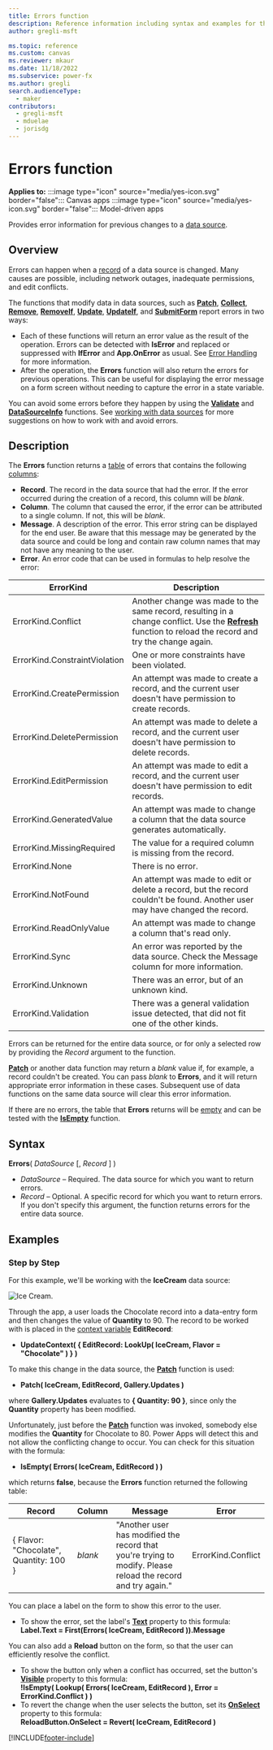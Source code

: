 ```yaml
---
title: Errors function
description: Reference information including syntax and examples for the Errors function.
author: gregli-msft

ms.topic: reference
ms.custom: canvas
ms.reviewer: mkaur
ms.date: 11/18/2022
ms.subservice: power-fx
ms.author: gregli
search.audienceType:
  - maker
contributors:
  - gregli-msft
  - mduelae
  - jorisdg
---
```


# Errors function

**Applies to:** :::image type="icon" source="media/yes-icon.svg" border="false"::: Canvas apps :::image type="icon" source="media/yes-icon.svg" border="false"::: Model-driven apps   

Provides error information for previous changes to a [data source](/power-apps/maker/canvas-apps/working-with-data-sources).

## Overview

Errors can happen when a [record](/power-apps/maker/canvas-apps/working-with-tables#records) of a data source is changed. Many causes are possible, including network outages, inadequate permissions, and edit conflicts.

The functions that modify data in data sources, such as **[Patch](function-patch.md)**, **[Collect](function-clear-collect-clearcollect.md)**, **[Remove](function-remove-removeif.md)**, **[RemoveIf](function-remove-removeif.md)**, **[Update](function-update-updateif.md)**, **[UpdateIf](function-update-updateif.md)**, and **[SubmitForm](function-form.md)** report errors in two ways:
- Each of these functions will return an error value as the result of the operation.  Errors can be detected with **IsError** and replaced or suppressed with **IfError** and **App.OnError** as usual.  See [Error Handling](../error-handling.md) for more information.
- After the operation, the **Errors** function will also return the errors for previous operations.  This can be useful for displaying the error message on a form screen without needing to capture the error in a state variable.

You can avoid some errors before they happen by using the **[Validate](function-validate.md)** and **[DataSourceInfo](function-datasourceinfo.md)** functions. See [working with data sources](/power-apps/maker/canvas-apps/working-with-data-sources) for more suggestions on how to work with and avoid errors.

## Description

The **Errors** function returns a [table](/power-apps/maker/canvas-apps/working-with-tables) of errors that contains the following [columns](/power-apps/maker/canvas-apps/working-with-tables#columns):

- **Record**. The record in the data source that had the error. If the error occurred during the creation of a record, this column will be _blank_.
- **Column**. The column that caused the error, if the error can be attributed to a single column. If not, this will be _blank_.
- **Message**. A description of the error. This error string can be displayed for the end user. Be aware that this message may be generated by the data source and could be long and contain raw column names that may not have any meaning to the user.
- **Error**. An error code that can be used in formulas to help resolve the error:

| ErrorKind                     | Description                                                                                                                                                                    |
| ----------------------------- | ------------------------------------------------------------------------------------------------------------------------------------------------------------------------------ |
| ErrorKind.Conflict            | Another change was made to the same record, resulting in a change conflict. Use the **[Refresh](function-refresh.md)** function to reload the record and try the change again. |
| ErrorKind.ConstraintViolation | One or more constraints have been violated.                                                                                                                                    |
| ErrorKind.CreatePermission    | An attempt was made to create a record, and the current user doesn't have permission to create records.                                                                        |
| ErrorKind.DeletePermission    | An attempt was made to delete a record, and the current user doesn't have permission to delete records.                                                                        |
| ErrorKind.EditPermission      | An attempt was made to edit a record, and the current user doesn't have permission to edit records.                                                                            |
| ErrorKind.GeneratedValue      | An attempt was made to change a column that the data source generates automatically.                                                                                           |
| ErrorKind.MissingRequired     | The value for a required column is missing from the record.                                                                                                                    |
| ErrorKind.None                | There is no error.                                                                                                                                                             |
| ErrorKind.NotFound            | An attempt was made to edit or delete a record, but the record couldn't be found. Another user may have changed the record.                                                    |
| ErrorKind.ReadOnlyValue       | An attempt was made to change a column that's read only.                                                                                                                       |
| ErrorKind.Sync                | An error was reported by the data source. Check the Message column for more information.                                                                                       |
| ErrorKind.Unknown             | There was an error, but of an unknown kind.                                                                                                                                    |
| ErrorKind.Validation          | There was a general validation issue detected, that did not fit one of the other kinds.                                                                                        |

Errors can be returned for the entire data source, or for only a selected row by providing the _Record_ argument to the function.

**[Patch](function-patch.md)** or another data function may return a _blank_ value if, for example, a record couldn't be created. You can pass _blank_ to **Errors**, and it will return appropriate error information in these cases. Subsequent use of data functions on the same data source will clear this error information.

If there are no errors, the table that **Errors** returns will be [empty](function-isblank-isempty.md) and can be tested with the **[IsEmpty](function-isblank-isempty.md)** function.

## Syntax

**Errors**( _DataSource_ [, *Record* ] )

- _DataSource_ – Required. The data source for which you want to return errors.
- _Record_ – Optional. A specific record for which you want to return errors. If you don't specify this argument, the function returns errors for the entire data source.

## Examples

### Step by Step

For this example, we'll be working with the **IceCream** data source:

![Ice Cream.](media/function-errors/icecream.png "Ice Cream")

Through the app, a user loads the Chocolate record into a data-entry form and then changes the value of **Quantity** to 90. The record to be worked with is placed in the [context variable](/power-apps/maker/canvas-apps/working-with-variables#use-a-context-variable) **EditRecord**:

- **UpdateContext( { EditRecord: LookUp( IceCream, Flavor = "Chocolate" ) } )**

To make this change in the data source, the **[Patch](function-patch.md)** function is used:

- **Patch( IceCream, EditRecord, Gallery.Updates )**

where **Gallery.Updates** evaluates to **{ Quantity: 90 }**, since only the **Quantity** property has been modified.

Unfortunately, just before the **[Patch](function-patch.md)** function was invoked, somebody else modifies the **Quantity** for Chocolate to 80. Power Apps will detect this and not allow the conflicting change to occur. You can check for this situation with the formula:

- **IsEmpty( Errors( IceCream, EditRecord ) )**

which returns **false**, because the **Errors** function returned the following table:

| Record                                 | Column  | Message                                                                                                      | Error              |
| -------------------------------------- | ------- | ------------------------------------------------------------------------------------------------------------ | ------------------ |
| { Flavor: "Chocolate", Quantity: 100 } | _blank_ | "Another user has modified the record that you're trying to modify. Please reload the record and try again." | ErrorKind.Conflict |

You can place a label on the form to show this error to the user.

- To show the error, set the label's **[Text](/power-apps/maker/canvas-apps/controls/properties-core)** property to this formula:<br>
  **Label.Text = First(Errors( IceCream, EditRecord )).Message**

You can also add a **Reload** button on the form, so that the user can efficiently resolve the conflict.

- To show the button only when a conflict has occurred, set the button's **[Visible](/power-apps/maker/canvas-apps/controls/properties-core)** property to this formula:<br>
  **!IsEmpty( Lookup( Errors( IceCream, EditRecord ), Error = ErrorKind.Conflict ) )**
- To revert the change when the user selects the button, set its **[OnSelect](/power-apps/maker/canvas-apps/controls/properties-core)** property to this formula:<br>
  **ReloadButton.OnSelect = Revert( IceCream, EditRecord )**

[!INCLUDE[footer-include](../../includes/footer-banner.md)]
